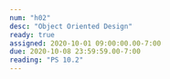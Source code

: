 ```yaml
---
num: "h02"
desc: "Object Oriented Design"
ready: true
assigned: 2020-10-01 09:00:00.00-7:00
due: 2020-10-08 23:59:59.00-7:00
reading: "PS 10.2"
---
```

